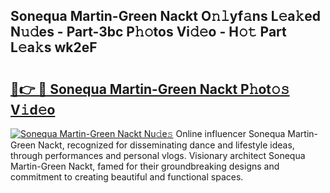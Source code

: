 ## Sonequa Martin-Green Nackt O𝚗𝚕yf𝚊ns L𝚎a𝚔ed N𝚞𝚍es - Part-3bc P𝚑𝚘tos Vi𝚍𝚎o - H𝚘𝚝 Part L𝚎a𝚔s wk2eF

# <h2><a href="http://kfa12tp.oniu.top/?m=Sonequa+Martin-Green+Nackt">🔗👉 🔴 Sonequa Martin-Green Nackt P𝚑ot𝚘𝚜 V𝚒d𝚎o</a></h2>

[![Sonequa Martin-Green Nackt Nu𝚍e𝚜](https://i.imgur.com/0qMVB7G.gif)](http://kfa12tp.oniu.top/?m=Sonequa+Martin-Green+Nackt)
Online influencer Sonequa Martin-Green Nackt, recognized for disseminating dance and lifestyle ideas, through performances and personal vlogs. Visionary architect Sonequa Martin-Green Nackt, famed for their groundbreaking designs and commitment to creating beautiful and functional spaces.  
